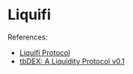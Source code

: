 # Liquifi


References: 
- [Liquifi Protocol](https://liquifi.org/pdf/whitepaper-liquifi.pdf)
- [tbDEX: A Liquidity Protocol v0.1](https://github.com/TBDev-54566975/white-paper/blob/main/whitepaper.pdf)
